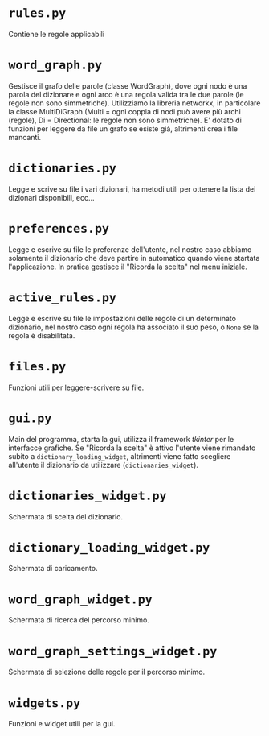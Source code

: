 # `rules.py`
Contiene le regole applicabili

# `word_graph.py`
Gestisce il grafo delle parole (classe WordGraph), dove ogni nodo è una
parola del dizionare e ogni arco è una regola valida tra le due parole (le
regole non sono simmetriche).
Utilizziamo la libreria networkx, in particolare la classe MultiDiGraph
(Multi = ogni coppia di nodi può avere più archi (regole), Di = Directional: le regole non sono simmetriche).
E' dotato di funzioni per leggere da file un grafo se esiste già, altrimenti crea i file mancanti.

# `dictionaries.py`
Legge e scrive su file i vari dizionari, ha metodi utili per ottenere la lista dei dizionari disponibili, ecc...

# `preferences.py`
Legge e escrive su file le preferenze dell'utente, nel nostro caso abbiamo solamente il dizionario che deve partire
in automatico quando viene startata l'applicazione. In pratica gestisce il "Ricorda la scelta" nel menu iniziale.

# `active_rules.py`
Legge e escrive su file le impostazioni delle regole di un determinato dizionario, nel nostro caso
ogni regola ha associato il suo peso, o `None` se la regola è disabilitata.

# `files.py`
Funzioni utili per leggere-scrivere su file.

# `gui.py`
Main del programma, starta la gui, utilizza il framework *tkinter* per le interfacce grafiche.
Se "Ricorda la scelta" è attivo l'utente viene rimandato subito a `dictionary_loading_widget`,
altrimenti viene fatto scegliere all'utente il dizionario da utilizzare (`dictionaries_widget`).

# `dictionaries_widget.py`
Schermata di scelta del dizionario.

# `dictionary_loading_widget.py`
Schermata di caricamento.

# `word_graph_widget.py`
Schermata di ricerca del percorso minimo.

# `word_graph_settings_widget.py`
Schermata di selezione delle regole per il percorso minimo.

# `widgets.py`
Funzioni e widget utili per la gui.
